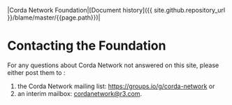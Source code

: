 |Corda Network Foundation|[Document history]({{ site.github.repository_url }}/blame/master/{{page.path}})|

Contacting the Foundation
=========================

For any questions about Corda Network not answered on this site, please either post them to :
1. the Corda Network mailing list: https://groups.io/g/corda-network or 
2. an interim mailbox: cordanetwork@r3.com.
